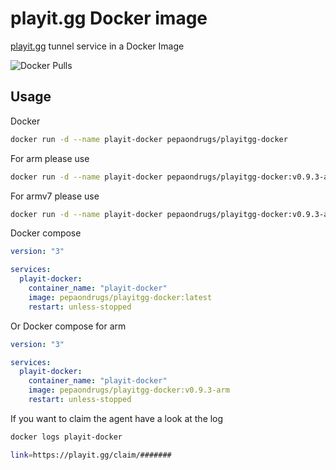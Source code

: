 # playit.gg Docker image

[playit.gg](https://playit.gg/) tunnel service in a Docker Image

![Docker Pulls](https://img.shields.io/docker/pulls/pepaondrugs/playitgg-docker)

## Usage


Docker 
```bash
docker run -d --name playit-docker pepaondrugs/playitgg-docker
```

For arm please use
```bash
docker run -d --name playit-docker pepaondrugs/playitgg-docker:v0.9.3-arm   
```

For armv7 please use
```bash
docker run -d --name playit-docker pepaondrugs/playitgg-docker:v0.9.3-armv7   
```



Docker compose

```yaml
version: "3"

services:
  playit-docker:
    container_name: "playit-docker"
    image: pepaondrugs/playitgg-docker:latest
    restart: unless-stopped
```

Or Docker compose for arm

```yaml
version: "3"

services:
  playit-docker:
    container_name: "playit-docker"
    image: pepaondrugs/playitgg-docker:v0.9.3-arm
    restart: unless-stopped
```


If you want to claim the agent have a look at the log
```bash
docker logs playit-docker
```
```bash
link=https://playit.gg/claim/#######
```
